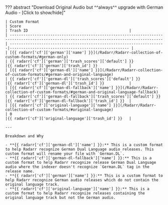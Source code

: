 ??? abstract "Download Original Audio but ^^always^^ upgrade with German Audio - [Click to show/hide]"

    | Custom Format                                                                                                                             | Score                                                                | Trash ID                                             |
    | ------------------------------------------------------------------------------------------------------------------------------------------| ---------------------------------------------------------------------|----------------------------------------------------- |
    | [{{ radarr['cf']['german']['name'] }}](/Radarr/Radarr-collection-of-custom-formats/#german-only)                                          | {{ radarr['cf']['german']['trash_scores']['default'] }}              |{{ radarr['cf']['german']['trash_id'] }}              |
    | [{{ radarr['cf']['german-dl']['name'] }}](/Radarr/Radarr-collection-of-custom-formats/#german-and-original-language)                      | {{ radarr['cf']['german-dl']['trash_scores']['default'] }}           |{{ radarr['cf']['german-dl']['trash_id'] }}           |
    | [{{ radarr['cf']['german-dl-fallback']['name'] }}](/Radarr/Radarr-collection-of-custom-formats/#german-and-original-language-fallback)    | {{ radarr['cf']['german-dl-fallback']['trash_scores']['default'] }}  |{{ radarr['cf']['german-dl-fallback']['trash_id'] }}  |
    | [{{ radarr['cf']['original-language']['name'] }}](/Radarr/Radarr-collection-of-custom-formats/#original-language)                         | 0                                                                    |{{ radarr['cf']['original-language']['trash_id'] }}   |

    ---

    Breakdown and Why

    - **{{ radarr['cf']['german-dl']['name'] }}:** This is a custom format to help Radarr recognize German Dual Language audio releases. This custom format will rename your file with `German.DL`.
    - **{{ radarr['cf']['german-dl-fallback']['name'] }}:** This is a custom format to help Radarr recognize release German Dual Language audio where the indexer doesn't recognize `German.DL` tag in the release name.
    - **{{ radarr['cf']['german']['name'] }}:** This is a custom format to help Radarr recognize German audio releases which do not contain the original language track.
    - **{{ radarr['cf']['original-language']['name'] }}:** This is a custom format to help Radarr recognize releases containing the original language track but not the German audio.
